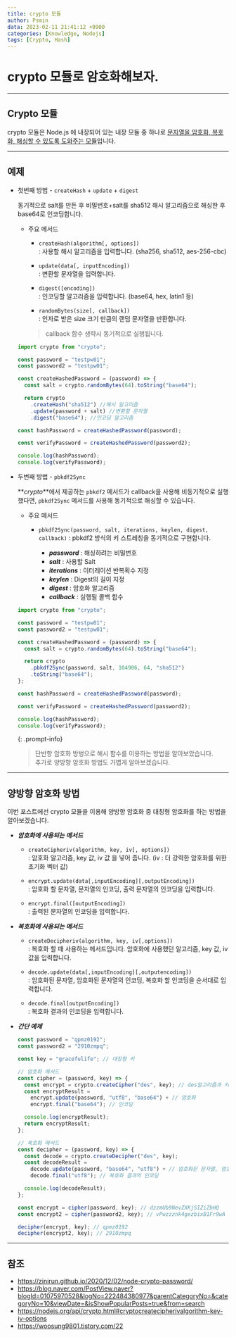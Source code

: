 ```yaml
---
title: crypto 모듈
author: Psmin
data: 2023-02-11 21:41:12 +0900
categories: [Knowledge, Nodejs]
tags: [Crypto, Hash]
---
```


# crypto 모듈로 암호화해보자.

---

## Crypto 모듈

crypto 모듈은 Node.js 에 내장되어 있는 내장 모듈 중 하나로 <u>문자열을 암호화, 복호화, 해싱할 수 있도록 도와주는 모듈</u>입니다.

---

## 예제

- 첫번째 방법 - `createHash` + `update` + `digest`

  동기적으로 salt를 만든 후 비밀번호+salt를 sha512 해시 알고리즘으로 해싱한 후 base64로 인코딩합니다.

  - 주요 메서드

    - `createHash(algorithm[, options])`  
      : 사용할 해시 알고리즘을 입력합니다. (sha256, sha512, aes-256-cbc)

    - `update(data[, inputEncoding])`  
      : 변환할 문자열을 입력합니다.

    - `digest([encoding])`  
      : 인코딩할 알고리즘을 입력합니다. (base64, hex, latin1 등)

    - `randomBytes(size[, callback])`  
      : 인자로 받은 size 크기 만큼의 랜덤 문자열을 반환합니다.

    > callback 함수 생략시 동기적으로 실행됩니다.

  ```js
  import crypto from "crypto";

  const password = "testpw01";
  const password2 = "testpw01";

  const createHashedPassword = (password) => {
    const salt = crypto.randomBytes(64).toString("base64");

    return crypto
      .createHash("sha512") //해시 알고리즘
      .update(password + salt) //변환할 문자열
      .digest("base64"); //인코딩 알고리즘

  const hashPassword = createHashedPassword(password);

  const verifyPassword = createHashedPassword(password2);

  console.log(hashPassword);
  console.log(verifyPassword);

  ```

- 두번째 방법 - `pbkdf2Sync`

  **_crypto_**에서 제공하는 `pbkdf2` 메서드가 callback을 사용해 비동기적으로 실행했다면, `pbkdf2Sync` 메서드를 사용해 동기적으로 해싱할 수 있습니다.

  - 주요 메서드

    - `pbkdf2Sync(password, salt, iterations, keylen, digest, callback)`
      : pbkdf2 방식의 키 스트레칭을 동기적으로 구현합니다.

      - **_password_** : 해싱하려는 비밀번호
      - **_salt_** : 사용할 Salt
      - **_iterations_** : 이터레이션 반복획수 지정
      - **_keylen_** : Digest의 길이 지정
      - **_digest_** : 암호화 알고리즘
      - **_callback_** : 실행될 콜백 함수

  ```js
  import crypto from "crypto";

  const password = "testpw01";
  const password2 = "testpw01";

  const createHashedPassword = (password) => {
    const salt = crypto.randomBytes(64).toString("base64");

    return crypto
      .pbkdf2Sync(password, salt, 104906, 64, "sha512")
      .toString("base64");
  };

  const hashPassword = createHashedPassword(password);

  const verifyPassword = createHashedPassword(password2);

  console.log(hashPassword);
  console.log(verifyPassword);
  ```

  {: .prompt-info}

  > 단반향 암호화 방벙으로 해시 함수를 이용하는 방법을 알아보았습니다.  
  > 추가로 양방향 암호화 방법도 가볍게 알아보겠습니다.

---

## 양방향 암호화 방법

이번 포스트에선 crypto 모듈을 이용해 양방향 암호화 중 대칭형 암호화를 하는 방법을 알아보겠습니다.

- **_암호화에 사용되는 메서드_**

  - `createCipheriv(algorithm, key, iv[, options])`  
    : 암호화 알고리즘, key 값, iv 값 을 넣어 줍니다. (iv : 더 강력한 암호화를 위한 초기화 벡터 값)

  - `encrypt.update(data[,inputEncoding][,outputEncoding])`  
    : 암호화 할 문자열, 문자열의 인코딩, 출력 문자열의 인코딩을 입력합니다.

  - `encrypt.final([outputEncoding])`  
    : 출력된 문자열의 인코딩을 입력합니다.

- **_복호화에 사용되는 메서드_**

  - `createDecipheriv(algorithm, key, iv[,options])`  
    : 복호화 할 때 사용하는 메서드입니다. 암호화에 사용했던 알고리즘, key 값, iv 값을 입력합니다.

  - `decode.update(data[,inputEncoding][,outputencoding])`  
    : 암호화된 문자열, 암호화된 문자열의 인코딩, 복호화 할 인코딩을 순서대로 입력합니다.

  - `decode.final[outputEncoding])`  
    : 복호화 결과의 인코딩을 입력합니다.

- **_간단 예제_**

  ```js
  const password = "qpmz0192";
  const password2 = "2910zmpq";

  const key = "gracefulife"; // 대칭형 키

  // 암호화 메서드
  const cipher = (password, key) => {
    const encrypt = crypto.createCipher("des", key); // des알고리즘과 키를 설정
    const encryptResult =
      encrypt.update(password, "utf8", "base64") + // 암호화
      encrypt.final("base64"); // 인코딩

    console.log(encryptResult);
    return encryptResult;
  };

  // 복호화 메서드
  const decipher = (password, key) => {
    const decode = crypto.createDecipher("des", key);
    const decodeResult =
      decode.update(password, "base64", "utf8") + // 암호화된 문자열, 암호화 했던 인코딩 종류, 복호화 할 인코딩 종류 설정
      decode.final("utf8"); // 복호화 결과의 인코딩

    console.log(decodeResult);
  };

  const encrypt = cipher(password, key); // dzzmUb9NevZXKjSIZiZbHQ
  const encrypt2 = cipher(password2, key); // vPwzzznk4gezbixB1Fr9wA

  decipher(encrypt, key); // qpmz0192
  decipher(encrypt2, key); // 2910zmpq
  ```

---

## 참조

- <https://zinirun.github.io/2020/12/02/node-crypto-password/>
- <https://blog.naver.com/PostView.naver?blogId=01075970528&logNo=222484380977&parentCategoryNo=&categoryNo=10&viewDate=&isShowPopularPosts=true&from=search>
- <https://nodejs.org/api/crypto.html#cryptocreatecipherivalgorithm-key-iv-options>
- <https://woosung9801.tistory.com/22>
